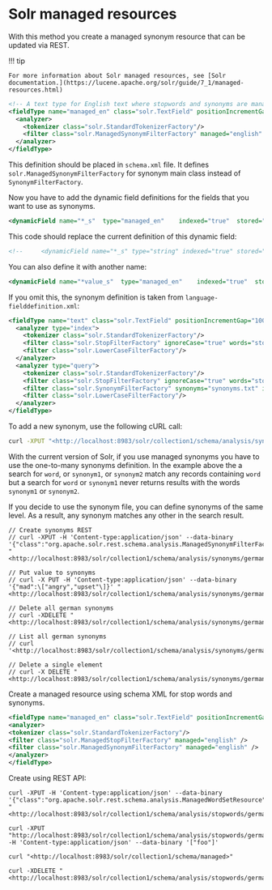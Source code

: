 # Solr managed resources

With this method you create a managed synonym resource that can be updated via REST.

!!! tip

    For more information about Solr managed resources, see [Solr documentation.](https://lucene.apache.org/solr/guide/7_1/managed-resources.html)

``` xml
<!-- A text type for English text where stopwords and synonyms are managed using the REST API -->
<fieldType name="managed_en" class="solr.TextField" positionIncrementGap="100">
  <analyzer>
    <tokenizer class="solr.StandardTokenizerFactory"/>
    <filter class="solr.ManagedSynonymFilterFactory" managed="english" />
  </analyzer>
</fieldType>
```

This definition should be placed in `schema.xml` file. It defines `solr.ManagedSynonymFilterFactory` for synonym main class instead of `SynonymFilterFactory`.

Now you have to add the dynamic field definitions for the fields that you want to use as synonyms.

``` xml
<dynamicField name="*_s"  type="managed_en"    indexed="true"  stored="true" multiValued="true"/>
```

This code should replace the current definition of this dynamic field:

``` xml
<!--     <dynamicField name="*_s" type="string" indexed="true" stored="true"/> -->
```

You can also define it with another name:

``` xml
<dynamicField name="*value_s"  type="managed_en"    indexed="true"  stored="true" multiValued="true"/>
```

If you omit this, the synonym definition is taken from `language-fielddefinition.xml`:

``` xml
<fieldType name="text" class="solr.TextField" positionIncrementGap="100">
  <analyzer type="index">
    <tokenizer class="solr.StandardTokenizerFactory"/>
    <filter class="solr.StopFilterFactory" ignoreCase="true" words="stopwords.txt" enablePositionIncrements="true" />
    <filter class="solr.LowerCaseFilterFactory"/>
  </analyzer>
  <analyzer type="query">
    <tokenizer class="solr.StandardTokenizerFactory"/>
    <filter class="solr.StopFilterFactory" ignoreCase="true" words="stopwords.txt" enablePositionIncrements="true" />
    <filter class="solr.SynonymFilterFactory" synonyms="synonyms.txt" ignoreCase="true" expand="true"/>
    <filter class="solr.LowerCaseFilterFactory"/>
  </analyzer>
</fieldType>
```

To add a new synonym, use the following cURL call:

``` bash
curl -XPUT "<http://localhost:8983/solr/collection1/schema/analysis/synonyms/english>" -H 'Content-type:application/json' --data-binary '{"word":\["synonym1","synonym2"\]}'
```

With the current version of Solr, if you use managed synonyms you have to use the one-to-many synonyms definition.
In the example above the a search for `word`, or `synonym1`, or `synonym2` match any records containing `word` but a search for `word` or `synonym1` never returns results with the words `synonym1` or `synonym2`.

If you decide to use the synonym file, you can define synonyms of the same level.
As a result, any synonym matches any other in the search result.

```
// Create synonyms REST  
// curl -XPUT -H 'Content-type:application/json' --data-binary '{"class":"org.apache.solr.rest.schema.analysis.ManagedSynonymFilterFactory$SynonymManager"}' "<http://localhost:8983/solr/collection1/schema/analysis/synonyms/german>"

// Put value to synonyms  
// curl -X PUT -H 'Content-type:application/json' --data-binary '{"mad":\["angry","upset"\]}' "<http://localhost:8983/solr/collection1/schema/analysis/synonyms/german>"

// Delete all german synonyms  
// curl -XDELETE "<http://localhost:8983/solr/collection1/schema/analysis/synonyms/german>"

// List all german synonyms  
// curl '<http://localhost:8983/solr/collection1/schema/analysis/synonyms/german>'

// Delete a single element  
// curl -X DELETE "<http://localhost:8983/solr/collection1/schema/analysis/synonyms/german/mad>"
```

Create a managed resource using schema XML for stop words and synonyms.

``` xml
<fieldType name="managed_en" class="solr.TextField" positionIncrementGap="100">
<analyzer>
<tokenizer class="solr.StandardTokenizerFactory"/>
<filter class="solr.ManagedStopFilterFactory" managed="english" />
<filter class="solr.ManagedSynonymFilterFactory" managed="english" />
</analyzer>
</fieldType>
```

Create using REST API:

```
curl -XPUT -H 'Content-type:application/json' --data-binary '{"class":"org.apache.solr.rest.schema.analysis.ManagedWordSetResource"}' "<http://localhost:8983/solr/collection1/schema/analysis/stopwords/german>"

curl -XPUT "http://localhost:8983/solr/collection1/schema/analysis/stopwords/german" -H 'Content-type:application/json' --data-binary '["foo"]'

curl "<http://localhost:8983/solr/collection1/schema/managed>"

curl -XDELETE "<http://localhost:8983/solr/collection1/schema/analysis/stopwords/german>"
```
